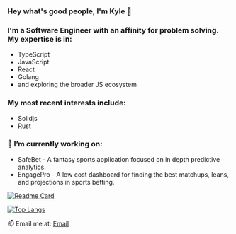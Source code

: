 ### Hey what's good people, I'm Kyle 👋


### I'm a Software Engineer with an affinity for problem solving. My expertise is in:

- TypeScript
- JavaScript
- React
- Golang
- and exploring the broader JS ecosystem

### My most recent interests include:
- Solidjs
- Rust

### 🔭 I’m currently working on:
- SafeBet - A fantasy sports application focused on in depth predictive analytics.
- EngagePro - A low cost dashboard for finding the best matchups, leans, and projections in sports betting.



[![Readme Card](https://github-readme-stats.vercel.app/api?username=kpwithcode&show_icons=true&theme=dark)](https://github.com/kpwithcode/github-readme-stats)

[![Top Langs](https://github-readme-stats.vercel.app/api/top-langs/?username=kpwithcode&show_icons=true&theme=dark&hide=tcl,html,css,powershell,scss)](https://github.com/kpwithcode/github-readme-stats)


📫 Email me at: 
  [Email](kphillips3753@gmail.com)
<!--
**KPWithCode/KPWithCode** is a ✨ _special_ ✨ repository because its `README.md` (this file) appears on your GitHub profile.

Here are some ideas to get you started:

- 🔭 I’m currently working on ...
- 🌱 I’m currently learning ...
- 👯 I’m looking to collaborate on ...
- 🤔 I’m looking for help with ...
- 💬 Ask me about ...
- 📫 How to reach me: ...
- 😄 Pronouns: ...
- ⚡ Fun fact: ...
-->
